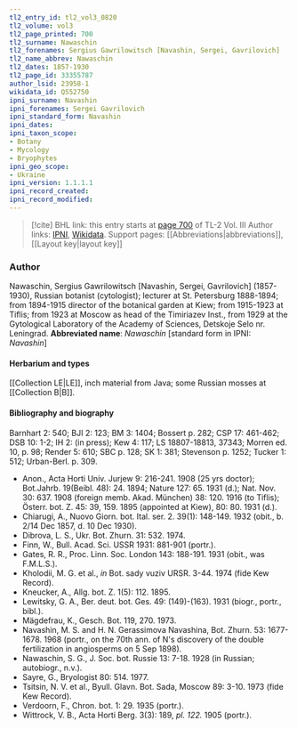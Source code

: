 ```yaml
---
tl2_entry_id: tl2_vol3_0820
tl2_volume: vol3
tl2_page_printed: 700
tl2_surname: Nawaschin
tl2_forenames: Sergius Gawrilowitsch [Navashin, Sergei, Gavrilovich]
tl2_name_abbrev: Nawaschin
tl2_dates: 1857-1930
tl2_page_id: 33355787
author_lsid: 23958-1
wikidata_id: Q552750
ipni_surname: Navashin
ipni_forenames: Sergei Gavrilovich
ipni_standard_form: Navashin
ipni_dates: 
ipni_taxon_scope: 
- Botany
- Mycology
- Bryophytes
ipni_geo_scope: 
- Ukraine
ipni_version: 1.1.1.1
ipni_record_created: 
ipni_record_modified:
---
```


> [!cite] BHL link: this entry starts at [page 700](https://www.biodiversitylibrary.org/page/33355787) of TL-2 Vol. III
> Author links: [IPNI](https://www.ipni.org/a/23958-1), [Wikidata](https://www.wikidata.org/wiki/Q552750). Support pages: [[Abbreviations|abbreviations]], [[Layout key|layout key]]

### Author

Nawaschin, Sergius Gawrilowitsch \[Navashin, Sergei, Gavrilovich\] (1857-1930), Russian botanist (cytologist); lecturer at St. Petersburg 1888-1894; from 1894-1915 director of the botanical garden at Kiew; from 1915-1923 at Tiflis; from 1923 at Moscow as head of the Timiriazev Inst., from 1929 at the Gytological Laboratory of the Academy of Sciences, Detskoje Selo nr. Leningrad. 
**Abbreviated name**: *Nawaschin* \[standard form in IPNI: *Navashin*\]

#### Herbarium and types

[[Collection LE|LE]], inch material from Java; some Russian mosses at [[Collection B|B]].

#### Bibliography and biography

Barnhart 2: 540; BJI 2: 123; BM 3: 1404; Bossert p. 282; CSP 17: 461-462; DSB 10: 1-2; IH 2: (in press); Kew 4: 117; LS 18807-18813, 37343; Morren ed. 10, p. 98; Render 5: 610; SBC p. 128; SK 1: 381; Stevenson p. 1252; Tucker 1: 512; Urban-Berl. p. 309.
- Anon., Acta Horti Univ. Jurjew 9: 216-241. 1908 (25 yrs doctor); Bot.Jahrb. 19(Beibl. 48): 24. 1894; Nature 127: 65. 1931 (d.); Nat. Nov. 30: 637. 1908 (foreign memb. Akad. München) 38: 120. 1916 (to Tiflis); Österr. bot. Z. 45: 39, 159. 1895 (appointed at Kiew), 80: 80. 1931 (d.).
- Chiarugi, A., Nuovo Giorn. bot. Ital. ser. 2. 39(1): 148-149. 1932 (obit., b. 2/14 Dec 1857, d. 10 Dec 1930).
- Dibrova, L. S., Ukr. Bot. Zhurn. 31: 532. 1974.
- Finn, W., Bull. Acad. Sci. USSR 1931: 881-901 (portr.).
- Gates, R. R., Proc. Linn. Soc. London 143: 188-191. 1931 (obit., was F.M.L.S.).
- Kholodii, M. G. et al., *in* Bot. sady vuziv URSR. 3-44. 1974 (fide Kew Record).
- Kneucker, A., Allg. bot. Z. 1(5): 112. 1895.
- Lewitsky, G. A., Ber. deut. bot. Ges. 49: (149)-(163). 1931 (biogr., portr., bibl.).
- Mägdefrau, K., Gesch. Bot. 119, 270. 1973.
- Navashin, M. S. and H. N. Gerassimova Navashina, Bot. Zhurn. 53: 1677-1678. 1968 (portr., on the 70th ann. of N's discovery of the double fertilization in angiosperms on 5 Sep 1898).
- Nawaschin, S. G., J. Soc. bot. Russie 13: 7-18. 1928 (in Russian; autobiogr., n.v.).
- Sayre, G., Bryologist 80: 514. 1977.
- Tsitsin, N. V. et al., Byull. Glavn. Bot. Sada, Moscow 89: 3-10. 1973 (fide Kew Record).
- Verdoorn, F., Chron. bot. 1: 29. 1935 (portr.).
- Wittrock, V. B., Acta Horti Berg. 3(3): 189, *pl. 122.* 1905 (portr.).

